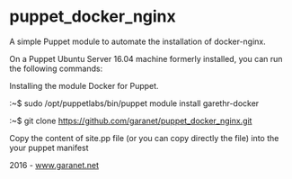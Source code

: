# puppet_docker_nginx
A simple Puppet module to automate the installation of docker-nginx.

On a Puppet Ubuntu Server 16.04 machine formerly installed, you can run the following commands:

Installing the module Docker for Puppet.

:~$ sudo /opt/puppetlabs/bin/puppet module install garethr-docker

:~$ git clone https://github.com/garanet/puppet_docker_nginx.git

Copy the content of site.pp file (or you can copy directly the file) into the your puppet manifest

2016 - www.garanet.net
